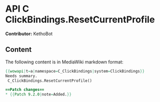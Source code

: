 # API C ClickBindings.ResetCurrentProfile

**Contributor:** KethoBot

## Content

The following content is in MediaWiki markdown format:

```mediawiki
{{wowapi|t=a|namespace=C_ClickBindings|system=ClickBindings}}
Needs summary.
 C_ClickBindings.ResetCurrentProfile()

==Patch changes==
* {{Patch 9.2.0|note=Added.}}
```